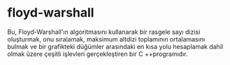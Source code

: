 # floyd-warshall
Bu, Floyd-Warshall'ın algoritmasını kullanarak bir rasgele sayı dizisi oluşturmak, onu sıralamak, maksimum altdizi toplamının ortalamasını bulmak ve bir grafikteki düğümler arasındaki en kısa yolu hesaplamak dahil olmak üzere çeşitli işlevleri gerçekleştiren bir C ++programıdır.
